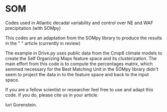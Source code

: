 # SOM
Codes used in Atlantic decadal variability and control over NE and WAF precipitation (with SOMpy)

This codes are an adaptation from the SOMpy library to produce the results in the " " article (currently in review)

The example in Drive.py uses public data from the Cmip6 climate models to create the Self Organizing Maps feature space and its clusterization.
The main effort from this code is to compute the percentages matrix, which semmed necessary for the Best Matching Unit in the SOMpy library didn't seem to project the data in to the feature space and back to the input space.

If you are a fellow scientist or researcher feel free to use and adapt this code. If you do, please cite us in your article.


Iuri Gorenstein.
